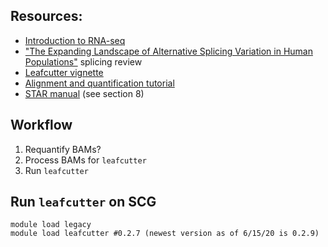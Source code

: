 ## Resources: 
- [Introduction to RNA-seq](https://www.youtube.com/watch?v=tlf6wYJrwKY&list=PLblh5JKOoLUJo2Q6xK4tZElbIvAACEykp)
- ["The Expanding Landscape of Alternative Splicing Variation in Human Populations"](https://www-cell-com.stanford.idm.oclc.org/ajhg/pdf/S0002-9297(17)30454-8.pdf) splicing review
- [Leafcutter vignette](http://davidaknowles.github.io/leafcutter/)
- [Alignment and quantification tutorial](https://github.com/smontgomlab/bios201/tree/master/Workshop2)
- [STAR manual](https://physiology.med.cornell.edu/faculty/skrabanek/lab/angsd/lecture_notes/STARmanual.pdf) (see section 8)

## Workflow 
1. Requantify BAMs?
2. Process BAMs for `leafcutter`
3. Run `leafcutter`

## Run `leafcutter` on SCG
```{bash}
module load legacy
module load leafcutter #0.2.7 (newest version as of 6/15/20 is 0.2.9)
```
